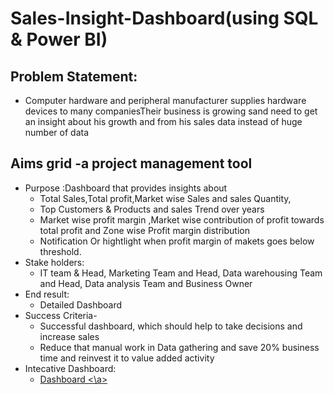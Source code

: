 # Sales-Insight-Dashboard(using SQL & Power BI)
## Problem Statement:
- Computer hardware and peripheral manufacturer supplies hardware devices to many companiesTheir business is growing sand need to get an insight about his growth and from his sales data instead of huge number of data
## Aims grid -a project management tool
- Purpose :Dashboard that provides insights about
   - Total Sales,Total profit,Market wise Sales and sales Quantity,
   - Top Customers & Products and sales Trend over years
   - Market wise profit margin ,Market wise contribution of profit towards total profit and Zone wise Profit margin distribution
   - Notification Or hightlight when profit margin of makets goes below threshold.
- Stake holders:
   - IT team & Head, Marketing Team and Head, Data warehousing Team and Head, Data analysis Team and Business Owner
- End result:
   - Detailed Dashboard
- Success Criteria-
  - Successful dashboard, which should help to take decisions and increase sales
  -  Reduce that manual work in Data gathering and save 20% business time and reinvest it to value added activity
- Intecative Dashboard:
  - <a href= ”https://github.com/shoninel/Sales-Insight-Dashboard/blob/main/Sales_insights.pdf” > Dashboard <\a>
